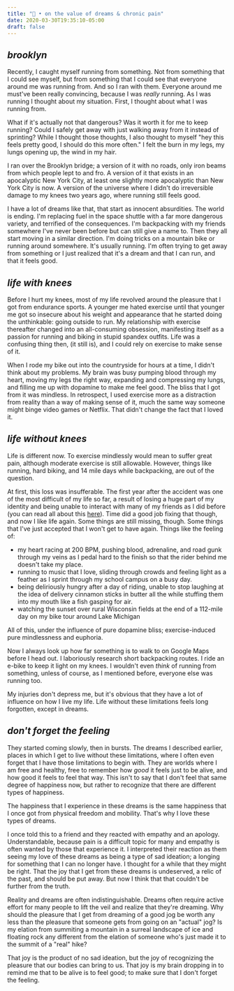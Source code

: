 ```yaml
---
title: "💭 • on the value of dreams & chronic pain"
date: 2020-03-30T19:35:10-05:00
draft: false
---
```


## *brooklyn*
Recently, I caught myself running from something. Not from something that I could see myself, but from something that I could see that everyone around me was running from. And so I ran with them. Everyone around me must've been really convincing, because I was *really* running. As I was running I thought about my situation. First, I thought about what I was running from.

What if it's actually not that dangerous? Was it worth it for me to keep running? Could I safely get away with just walking away from it instead of sprinting? While I thought those thoughts, I also thought to myself "hey this feels pretty good, I should do this more often." I felt the burn in my legs, my lungs opening up, the wind in my hair.

I ran over the Brooklyn bridge; a version of it with no roads, only iron beams from which people lept to and fro. A version of it that exists in an apocalyptic New York City, at least one slightly more apocalyptic than New York City is now. A version of the universe where I didn't do irreversible damage to my knees two years ago, where running still feels good.

I have a lot of dreams like that, that start as innocent absurdities. The world is ending. I'm replacing fuel in the space shuttle with a far more dangerous variety, and terrified of the consequences. I'm backpacking with my friends somewhere I've never been before but can still give a name to. Then they all start moving in a similar direction. I'm doing tricks on a mountain bike or running around somewhere. It's usually running. I'm often trying to get away from something or I just realized that it's a dream and that I can run, and that it feels good.

<!-- In these dreams, the joy that I get is no different from the joy that others get from doing the same in reality. -->

## *life with knees*
Before I hurt my knees, most of my life revolved around the pleasure that I got from endurance sports. A younger me hated exercise until that younger me got so insecure about his weight and appearance that he started doing the unthinkable: going outside to run. My relationship with exercise thereafter changed into an all-consuming obsession, manifesting itself as a passion for running and biking in stupid spandex outfits. Life was a confusing thing then, (it still is), and I could rely on exercise to make sense of it.

When I rode my bike out into the countryside for hours at a time, I didn't think about my problems. My brain was busy pumping blood through my heart, moving my legs the right way, expanding and compressing my lungs, and filling me up with dopamine to make me feel good. The bliss that I got from it was mindless. In retrospect, I used exercise more as a distraction from reality than a way of making sense of it, much the same way someone might binge video games or Netflix. That didn't change the fact that I loved it.

## *life without knees*
Life is different now. To exercise mindlessly would mean to suffer great pain, although moderate exercise is still allowable. However, things like running, hard biking, and 14 mile days while backpacking, are out of the question.

At first, this loss was insufferable. The first year after the accident was one of the most difficult of my life so far, a result of losing a huge part of my identity and being unable to interact with many of my friends as I did before (you can read all about this [here](/posts/pizza/)). Time did a good job fixing that though, and now I like life again. Some things are still missing, though. Some things that I've just accepted that I won't get to have again. Things like the feeling of:

- my heart racing at 200 BPM, pushing blood, adrenaline, and road gunk through my veins as I pedal hard to the finish so that the rider behind me doesn't take my place.
- running to music that I love, sliding through crowds and feeling light as a feather as I sprint through my school campus on a busy day.
- being deliriously hungry after a day of riding, unable to stop laughing at the idea of delivery cinnamon sticks in butter all the while stuffing them into my mouth like a fish gasping for air.
- watching the sunset over rural Wisconsin fields at the end of a 112-mile day on my bike tour around Lake Michigan

All of this, under the influence of pure dopamine bliss; exercise-induced pure mindlessness and euphoria.

Now I always look up how far something is to walk to on Google Maps before I head out. I laboriously research short backpacking routes. I ride an e-bike to keep it light on my knees. I wouldn't even *think* of running from something, unless of course, as I mentioned before, everyone else was running too.

My injuries don't depress me, but it's obvious that they have a lot of influence on how I live my life. Life without these limitations feels long forgotten, except in dreams.

## *don't forget the feeling*
They started coming slowly, then in bursts. The dreams I described earlier, places in which I get to live without these limitations, where I often even forget that I have those limitations to begin with. They are worlds where I am free and healthy, free to remember how *good* it feels just to be alive, and how good it feels to feel that way. This isn't to say that I don't feel that same degree of happiness now, but rather to recognize that there are different types of happiness.

The happiness that I experience in these dreams is the same happiness that I once got from physical freedom and mobility. That's why I love these types of dreams.

I once told this to a friend and they reacted with empathy and an apology. Understandable, because pain is a difficult topic for many and empathy is often wanted by those that experience it. I interpreted their reaction as them seeing my love of these dreams as being a type of sad ideation; a longing for something that I can no longer have. I thought for a while that they might be right. That the joy that I get from these dreams is undeserved, a relic of the past, and should be put away. But now I think that that couldn't be further from the truth.

Reality and dreams are often indistinguishable. Dreams often require active effort for many people to lift the veil and realize that they're dreaming. Why should the pleasure that I get from dreaming of a good jog be worth any less than the pleasure that someone gets from going on an "actual" jog? Is my elation from summiting a mountain in a surreal landscape of ice and floating rock any different from the elation of someone who's just made it to the summit of a "real" hike?

That joy is the product of no sad ideation, but the joy of recognizing the pleasure that our bodies can bring to us. That joy is my brain dropping in to remind me that to be alive is to feel good; to make sure that I don't forget the feeling.

